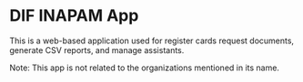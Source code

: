 # DIF INAPAM App

This is a web-based application used for register cards request documents, generate CSV reports, and manage assistants.

Note: This app is not related to the organizations mentioned in its name.
